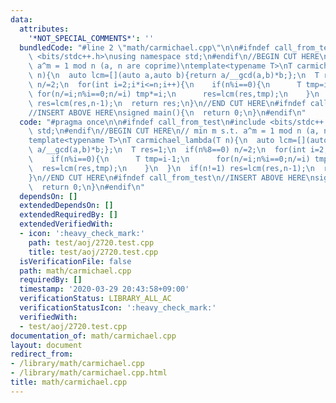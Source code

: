 ```yaml
---
data:
  attributes:
    '*NOT_SPECIAL_COMMENTS*': ''
  bundledCode: "#line 2 \"math/carmichael.cpp\"\n\n#ifndef call_from_test\n#include\
    \ <bits/stdc++.h>\nusing namespace std;\n#endif\n//BEGIN CUT HERE\n// min m s.t.\
    \ a^m = 1 mod n (a, n are coprime)\ntemplate<typename T>\nT carmichael_lambda(T\
    \ n){\n  auto lcm=[](auto a,auto b){return a/__gcd(a,b)*b;};\n  T res=1;\n  if(n%8==0)\
    \ n/=2;\n  for(int i=2;i*i<=n;i++){\n    if(n%i==0){\n      T tmp=i-1;\n     \
    \ for(n/=i;n%i==0;n/=i) tmp*=i;\n      res=lcm(res,tmp);\n    }\n  }\n  if(n!=1)\
    \ res=lcm(res,n-1);\n  return res;\n}\n//END CUT HERE\n#ifndef call_from_test\n\
    //INSERT ABOVE HERE\nsigned main(){\n  return 0;\n}\n#endif\n"
  code: "#pragma once\n\n#ifndef call_from_test\n#include <bits/stdc++.h>\nusing namespace\
    \ std;\n#endif\n//BEGIN CUT HERE\n// min m s.t. a^m = 1 mod n (a, n are coprime)\n\
    template<typename T>\nT carmichael_lambda(T n){\n  auto lcm=[](auto a,auto b){return\
    \ a/__gcd(a,b)*b;};\n  T res=1;\n  if(n%8==0) n/=2;\n  for(int i=2;i*i<=n;i++){\n\
    \    if(n%i==0){\n      T tmp=i-1;\n      for(n/=i;n%i==0;n/=i) tmp*=i;\n    \
    \  res=lcm(res,tmp);\n    }\n  }\n  if(n!=1) res=lcm(res,n-1);\n  return res;\n\
    }\n//END CUT HERE\n#ifndef call_from_test\n//INSERT ABOVE HERE\nsigned main(){\n\
    \  return 0;\n}\n#endif\n"
  dependsOn: []
  extendedDependsOn: []
  extendedRequiredBy: []
  extendedVerifiedWith:
  - icon: ':heavy_check_mark:'
    path: test/aoj/2720.test.cpp
    title: test/aoj/2720.test.cpp
  isVerificationFile: false
  path: math/carmichael.cpp
  requiredBy: []
  timestamp: '2020-03-29 20:43:58+09:00'
  verificationStatus: LIBRARY_ALL_AC
  verificationStatusIcon: ':heavy_check_mark:'
  verifiedWith:
  - test/aoj/2720.test.cpp
documentation_of: math/carmichael.cpp
layout: document
redirect_from:
- /library/math/carmichael.cpp
- /library/math/carmichael.cpp.html
title: math/carmichael.cpp
---
```

